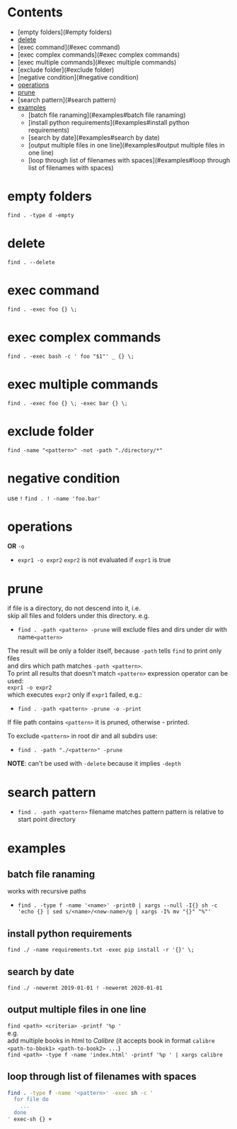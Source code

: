 # Contents

- [empty folders](#empty folders)
- [delete](#delete)
- [exec command](#exec command)
- [exec complex commands](#exec complex commands)
- [exec multiple commands](#exec multiple commands)
- [exclude folder](#exclude folder)
- [negative condition](#negative condition)
- [operations](#operations)
- [prune](#prune)
- [search pattern](#search pattern)
- [examples](#examples)
    - [batch file ranaming](#examples#batch file ranaming)
    - [install python requirements](#examples#install python requirements)
    - [search by date](#examples#search by date)
    - [output multiple files in one line](#examples#output multiple files in one line)
    - [loop through list of filenames with spaces](#examples#loop through list of filenames with spaces)

# empty folders
`find . -type d -empty`
# delete
`find . --delete`

# exec command
`find . -exec foo {} \;`

# exec complex commands
`find . -exec bash -c ' foo "$1"' _ {} \;`

# exec multiple commands
`find . -exec foo {} \; -exec bar {} \;`

# exclude folder
`find -name "<pattern>" -not -path "./directory/*"`

# negative condition
use `!`
`find . ! -name 'foo.bar'`

# operations
**OR** `-o`
* `expr1 -o expr2` `expr2` is not evaluated if `expr1` is true
  
# prune
if file is a directory, do not descend into it, i.e.  
skip all files and folders under this directory.
e.g.

* `find . -path <pattern> -prune` will exclude files and dirs under dir with name`<pattern>`  

The result will be only a folder itself, because `-path` tells `find` to print only files  
and dirs which path matches `-path <pattern>`.  
To print all results that doesn't match `<pattern>` expression operator can be used:  
`expr1 -o expr2`   
which executes `expr2` only if `expr1` failed, e.g.:

* `find . -path <pattern> -prune -o -print`

If file path contains `<pattern>` it is pruned, otherwise - printed.

To exclude `<pattern>` in root dir and all subdirs use:
* `find . -path "./<pattern>" -prune`

**NOTE**: can't be used with `-delete` because it implies `-depth`

# search pattern
* `find . -path <pattern>` filename matches pattern
pattern is relative to start point directory

# examples
## batch file ranaming
works with recursive paths
* `find . -type f -name '<name>' -print0 | xargs --null -I{} sh -c 'echo {} | sed s/<name>/<new-name>/g | xargs -I% mv "{}" "%"'`

## install python requirements
`find ./ -name requirements.txt -exec pip install -r '{}' \;`

## search by date
`find ./ -newermt 2019-01-01 ! -newermt 2020-01-01`

## output multiple files in one line
`find <path> <criteria> -printf '%p '`  
e.g.  
add multiple books in html to *Calibre* (it accepts book in format `calibre <path-to-bbok1> <path-to-book2> ...`)  
`find <path> -type f -name 'index.html' -printf '%p ' | xargs calibre`

## loop through list of filenames with spaces
```sh
find . -type f -name '<pattern>' -exec sh -c '
  for file do
    ...
  done
' exec-sh {} +
```
